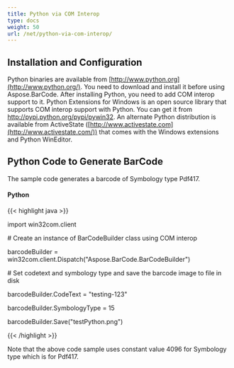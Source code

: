 ```yaml
---
title: Python via COM Interop
type: docs
weight: 50
url: /net/python-via-com-interop/
---
```


## **Installation and Configuration**
Python binaries are available from [http://www.python.org](http://www.python.org/). You need to download and install it before using Aspose.BarCode. After installing Python, you need to add COM interop support to it. Python Extensions for Windows is an open source library that supports COM interop support with Python. You can get it from <http://pypi.python.org/pypi/pywin32>. An alternate Python distribution is available from ActiveState ([http://www.activestate.com](http://www.activestate.com/)) that comes with the Windows extensions and Python WinEditor.
## **Python Code to Generate BarCode**
The sample code generates a barcode of Symbology type Pdf417.
#### **Python**
{{< highlight java >}}

 import win32com.client

\# Create an instance of BarCodeBuilder class using COM interop

barcodeBuilder = win32com.client.Dispatch("Aspose.BarCode.BarCodeBuilder")

\# Set codetext and symbology type and save the barcode image to file in disk

barcodeBuilder.CodeText = "testing-123"

barcodeBuilder.SymbologyType = 15

barcodeBuilder.Save("testPython.png")

{{< /highlight >}}



Note that the above code sample uses constant value 4096 for Symbology type which is for Pdf417. 
